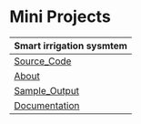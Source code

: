 # Mini Projects

| **Smart irrigation sysmtem** |
|:----------|
|[Source_Code](https://github.com/Intestelar/MiniProjects/blob/d0561ef2838ce66c74938710447f96ae0fc5fa11/Smart_irrigation/Smart_irrigation.ino)|
| [About](https://github.com/SKsaikiran/MiniProjects/blob/d0561ef2838ce66c74938710447f96ae0fc5fa11/Smart_irrigation/About.md)|
| [Sample_Output](https://drive.google.com/file/d/1OKgF6gzEeOSh6lUqWjvQHuqeTKzw8Mib/view?usp=share_link)|
| [Documentation](https://docs.google.com/document/d/1E0E4WA4AXR0ON_7Oh7yXiIbDXwOd193Q/edit?usp=sharing&ouid=108978196529812926312&rtpof=true&sd=true)|
